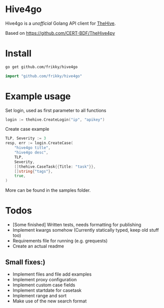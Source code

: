# Hive4go
Hive4go is a _unofficial_ Golang API client for [TheHive](https://thehive-project.org/).

Based on https://github.com/CERT-BDF/TheHive4py


# Install
```Bash
go get github.com/frikky/hive4go
```

```Go
import "github.com/frikky/hive4go"
```

# Example usage
Set login, used as first parameter to all functions
```Go
login := thehive.CreateLogin("ip", "apikey")
```

Create case example
```Go
TLP, Severity := 3
resp, err := login.CreateCase(
	"hive4go title", 						
	"hive4go desc", 						
	TLP, 									
	Severity, 								
	[]thehive.CaseTask{{Title: "task"}}, 	
	[]string{"tags"},						
	true,									
)
```

More can be found in the samples folder.

# Todos
* [Some finished] Written tests, needs formatting for publishing 
* Implement kwargs somehow (Currently statically typed, keep old stuff too)
* Requirements file for running (e.g. grequests)
* Create an actual readme

## Small fixes:)
* Implement files and file add examples
* Implement proxy configuration 
* Implement custom case fields 
* Implement startdate for casetask 
* Implement range and sort 
* Make use of the new search format
